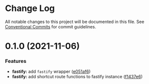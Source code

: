 # Change Log

All notable changes to this project will be documented in this file.
See [Conventional Commits](https://conventionalcommits.org) for commit guidelines.

# 0.1.0 (2021-11-06)


### Features

* **fastify:** add `fastify` wrapper ([e051af6](https://github.com/0x706b/principia.ts/commit/e051af68ec5d6c0b1ee5561e80f5ec56bcff9d6f))
* **fastify:** add shortcut route functions to fastify instance ([f1437e6](https://github.com/0x706b/principia.ts/commit/f1437e630b2e1a8e934a337aa5201845afdd26c5))
